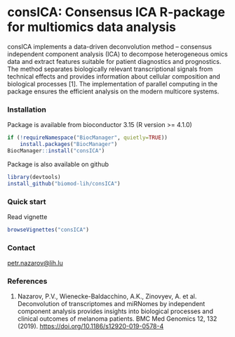 # consICA: Consensus ICA R-package for multiomics data analysis
consICA implements a data-driven deconvolution method – consensus independent component analysis (ICA) to decompose heterogeneous omics data and extract features suitable for patient diagnostics and prognostics. The method separates biologically relevant transcriptional signals from technical effects and provides information about cellular composition and biological processes [1]. The implementation of parallel computing in the package ensures the efficient analysis on the modern multicore systems.

### Installation
Package is available from bioconductor 3.15 (R version >= 4.1.0)
```r
if (!requireNamespace("BiocManager", quietly=TRUE))
    install.packages("BiocManager")
BiocManager::install("consICA")
```

Package is also available on github
```r
library(devtools)
install_github("biomod-lih/consICA")
```  

### Quick start
Read vignette
```r
browseVignettes("consICA")
``` 

### Contact
petr.nazarov@lih.lu

### References
1. Nazarov, P.V., Wienecke-Baldacchino, A.K., Zinovyev, A. et al. Deconvolution of transcriptomes and miRNomes by independent component analysis provides insights into biological processes and clinical outcomes of melanoma patients. BMC Med Genomics 12, 132 (2019). https://doi.org/10.1186/s12920-019-0578-4
